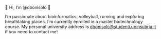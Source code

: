 👋 Hi, I’m @dbonisolo 👋

I’m passionate about bioinformatics, volleyball, running and exploring breathtaking places.
I’m currently enrolled in a master biotechnology course.
My personal university address is dbonisolo@studenti.uninsubria.it if you need to contact me!


<!---
dbonisolo/dbonisolo is a ✨ special ✨ repository because its `README.md` (this file) appears on your GitHub profile.
You can click the Preview link to take a look at your changes.
--->
